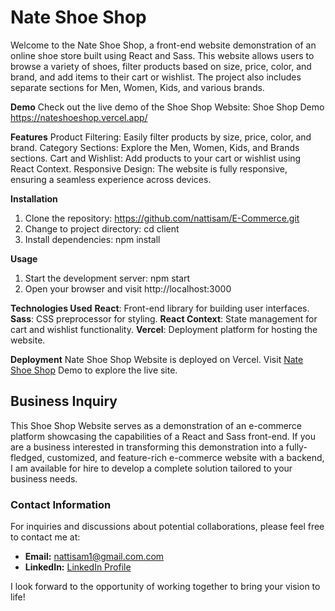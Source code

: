# Nate Shoe Shop
Welcome to the Nate Shoe Shop, a front-end website demonstration of an online shoe store built using React and Sass. This website allows users to browse a variety of shoes, filter products based on size, price, color, and brand, and add items to their cart or wishlist. The project also includes separate sections for Men, Women, Kids, and various brands.

**Demo**
Check out the live demo of the Shoe Shop Website: Shoe Shop Demo https://nateshoeshop.vercel.app/

**Features**
Product Filtering: Easily filter products by size, price, color, and brand.
Category Sections: Explore the Men, Women, Kids, and Brands sections.
Cart and Wishlist: Add products to your cart or wishlist using React Context.
Responsive Design: The website is fully responsive, ensuring a seamless experience across devices.

**Installation**
1. Clone the repository: https://github.com/nattisam/E-Commerce.git
2. Change to project directory: cd client
3. Install dependencies: npm install

**Usage**
1. Start the development server: npm start
2. Open your browser and visit http://localhost:3000

**Technologies Used**
**React**: Front-end library for building user interfaces.
**Sass**: CSS preprocessor for styling.
**React Context**: State management for cart and wishlist functionality.
**Vercel**: Deployment platform for hosting the website.

**Deployment**
Nate Shoe Shop Website is deployed on Vercel. Visit [Nate Shoe Shop](https://nateshoeshop.vercel.app/) Demo to explore the live site.

## Business Inquiry

This Shoe Shop Website serves as a demonstration of an e-commerce platform showcasing the capabilities of a React and Sass front-end. If you are a business interested in transforming this demonstration into a fully-fledged, customized, and feature-rich e-commerce website with a backend, I am available for hire to develop a complete solution tailored to your business needs.

### Contact Information

For inquiries and discussions about potential collaborations, please feel free to contact me at:

- **Email:** nattisam1@gmail.com.com
- **LinkedIn:** [LinkedIn Profile](https://www.linkedin.com/in/nattisam)

I look forward to the opportunity of working together to bring your vision to life!
